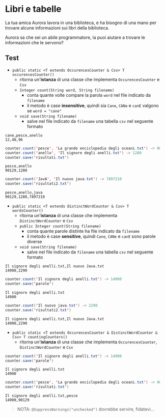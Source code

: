 # Libri e tabelle 

La tua amica Aurora lavora in una biblioteca, e ha bisogno di una mano per trovare alcune informazioni sui libri della biblioteca. 

Aurora sa che sei un abile programmatore, la puoi aiutare a trovare le informazioni che le servono?

## Test 

- `public static <T extends OccurencesCounter & Csv> T occurencesCounter()`
    - ritorna un'**istanza** di una classe che implementa `OccurencesCounter` e `Csv`
    - `Integer count(String word, String filename)`
        - conta quante volte compare la parola `word` nel file indicato da `filename`
        - il metodo è case **insensitive**, quindi sia `Cane`, `CANe` e `canE` valgono se `word = "cane"` 
    - `void save(String filename)`
        - salve nel file indicato da `filename` una tabella `csv` nel seguente formato

```csv
cane,pesce,anello
12,48,96
```

```java
counter.count('pesce', 'La grande enciclopedia degli oceani.txt') -> 90129
counter.count('anello', 'Il signore degli anelli.txt') -> 1280
counter.save('risultati.txt')
```

```csv
pesce,anello
90129,1280
```

```java
counter.count('JavA', 'Il nuovo java.txt') -> 7897210
counter.save('risultati2.txt')
```
    
```csv
pesce,anello,java
90129,1280,7897210
```
        
- `public static <T extends DistinctWordCounter & Csv> T wordsCounter() `
    - ritorna un'**istanza** di una classe che implementa `DistinctWordCounter` e `Csv`
    - `public Integer count(String filename) `
        - conta quante parole distinte ha file indicato da `filename`
        - il metodo è case **sensitive**, quindi `Cane`, `CANe` e `canE` sono parole diverse
    - `void save(String filename)`
        - salve nel file indicato da `filename` una tabella `csv` nel seguente formato

```csv
Il signore degli anelli.txt,Il nuovo Java.txt
14900,2290
```

```java
counter.count('Il signore degli anelli.txt') -> 14900
counter.save('parole')
```

```csv
Il signore degli anelli.txt
14900
```

```java
counter.count('Il nuovo java.txt') -> 2290
counter.save('risultati2.txt')
```
    
```csv
Il signore degli anelli.txt,Il nuovo Java.txt
14900,2290
```

- `public static <T extends OccurencesCounter & DistinctWordCounter & Csv> T countingCounters()`
    - ritorna un'**istanza** di una classe che implementa `OccurencesCounter`, `DistinctWordCounter` e `Csv`

```java
counter.count('Il signore degli anelli.txt') -> 14900
counter.save('parole')
```

```csv
Il signore degli anelli.txt
14900
```

```java
counter.count('pesce', 'La grande enciclopedia degli oceani.txt') -> 90129
counter.save('risultati.txt')
```

```csv
Il signore degli anelli.txt,pesce
14900,90129
```

> NOTA: `@SuppressWarnings("unchecked")` dovrebbe servire, fidatevi...

<!-- - `public static <T> Invert<T> inverter()` -->
<!--     - ritorna un'**istanza** di una **Classe** che implementa l'interfaccia `Invert<T>` -->
<!---->
<!-- - `public static <T> Max<T> maximizer()`  -->
<!--     - ritorna un'**istanza** di una **Classe** che implementa l'interfaccia `Max<T>` -->
<!---->
<!-- > NOTA: Il `maximizer()` **genera appositamente un errore**: capite cosa va **aggiunto** al metodo `maximizer()` per sistemare l'errore *(non potete levare cose dalla firma di maximizer, le potete solo aggiungere)* -->
